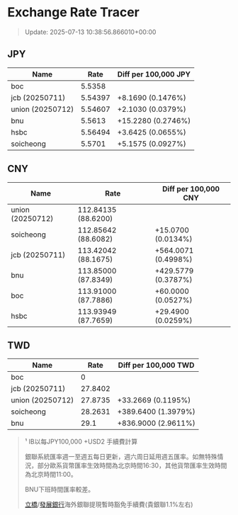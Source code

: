 # Exchange Rate Tracer

> Update: 2025-07-13 10:38:56.866010+00:00

## JPY

| Name             |    Rate | Diff per 100,000 JPY   |
|------------------|---------|------------------------|
| boc              | 5.5358  |                        |
| jcb (20250711)   | 5.54397 | +8.1690 (0.1476%)      |
| union (20250712) | 5.54607 | +2.1030 (0.0379%)      |
| bnu              | 5.5613  | +15.2280 (0.2746%)     |
| hsbc             | 5.56494 | +3.6425 (0.0655%)      |
| soicheong        | 5.5701  | +5.1575 (0.0927%)      |

## CNY

| Name             | Rate                | Diff per 100,000 CNY   |
|------------------|---------------------|------------------------|
| union (20250712) | 112.84135	(88.6200) |                        |
| soicheong        | 112.85642	(88.6082) | +15.0700 (0.0134%)     |
| jcb (20250711)   | 113.42042	(88.1675) | +564.0071 (0.4998%)    |
| bnu              | 113.85000	(87.8349) | +429.5779 (0.3787%)    |
| boc              | 113.91000	(87.7886) | +60.0000 (0.0527%)     |
| hsbc             | 113.93949	(87.7659) | +29.4900 (0.0259%)     |

## TWD

| Name             |    Rate | Diff per 100,000 TWD   |
|------------------|---------|------------------------|
| boc              |  0      |                        |
| jcb (20250711)   | 27.8402 |                        |
| union (20250712) | 27.8735 | +33.2669 (0.1195%)     |
| soicheong        | 28.2631 | +389.6400 (1.3979%)    |
| bnu              | 29.1    | +836.9000 (2.9611%)    |


> ¹ IB以每JPY100,000 +USD2 手續費計算
>
> 銀聯系統匯率週一至週五每日更新，週六周日延用週五匯率。如無特殊情況，部分歐系貨幣匯率生效時間為北京時間16:30，其他貨幣匯率生效時間為北京時間11:00。
>
> BNU下班時間匯率較差。
>
> [立橋](https://www.wlbank.com.mo/uploads/ueditor/file/20181211/1544536513900230.pdf)/[發展銀行](https://www.mdb.com.mo/Service_Charges_20230728.pdf)海外銀聯提現暫時豁免手續費(貴銀聯1.1%左右)

